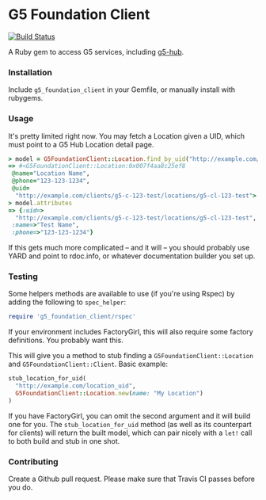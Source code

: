# G5 Foundation Client

[![Build Status](https://travis-ci.org/G5/g5_foundation_client.svg)](https://travis-ci.org/G5/g5_foundation_client)

A Ruby gem to access G5 services, including [g5-hub](https://github.com/g5/g5-hub).

### Installation

Include `g5_foundation_client` in your Gemfile, or manually install with rubygems.

### Usage

It's pretty limited right now. You may fetch a Location given a UID, which must point to a G5 Hub Location detail page.

```ruby
> model = G5FoundationClient::Location.find_by_uid("http://example.com/clients/g5-c-123-test/locations/g5-cl-123-test")
=> #<G5FoundationClient::Location:0x007f4aa8c25ef8
 @name="Location Name",
 @phone="123-123-1234",
 @uid=
  "http://example.com/clients/g5-c-123-test/locations/g5-cl-123-test">
> model.attributes
=> {:uid=>
  "http://example.com/clients/g5-c-123-test/locations/g5-cl-123-test",
 :name=>"Test Name",
 :phone=>"123-123-1234"}
```

If this gets much more complicated – and it will – you should probably use YARD and point to rdoc.info, or whatever documentation builder you set up.

### Testing

Some helpers methods are available to use (if you're using Rspec) by adding the following to `spec_helper`:

```ruby
require 'g5_foundation_client/rspec'
```

If your environment includes FactoryGirl, this will also require some factory definitions. You probably want this.

This will give you a method to stub finding a `G5FoundationClient::Location` and `G5FoundationClient::Client`. Basic example:
```ruby
stub_location_for_uid(
  "http://example.com/location_uid",
  G5FoundationClient::Location.new(name: "My Location")
)
```

If you have FactoryGirl, you can omit the second argument and it will build one for you. The `stub_location_for_uid` method (as well as its counterpart for clients) will return the built model, which can pair nicely with a `let!` call to both build and stub in one shot.

### Contributing

Create a Github pull request. Please make sure that Travis CI passes before you do.
